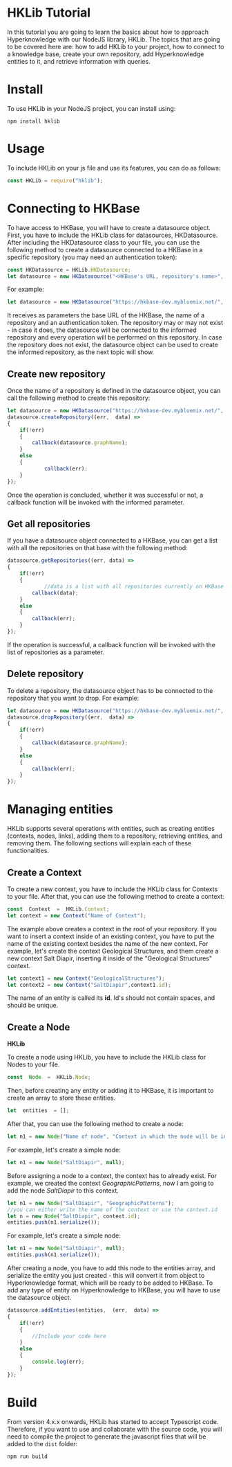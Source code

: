 # HKLib Tutorial

In this tutorial you are going to learn the basics about how to approach Hyperknowledge with our NodeJS library, HKLib. The topics that are going to be covered here are: how to add HKLib to your project, how to connect to a knowledge base, create your own repository, add Hyperknowledge entities to it, and retrieve information with queries. 

# Install

To use HKLib in your NodeJS project, you can install using:
```
npm install hklib
```

# Usage 
To include HKLib on your js file and use its features, you can do as follows:
```js 
const HKLib = require("hklib");
```
# Connecting to HKBase

To have access to HKBase, you will have to create a datasource object. First, you have to include the HKLib class for datasources, HKDatasource. After including the HKDatasource class to your file, you can use the following method to create a datasource connected to a HKBase in a specific repository (you may need an authentication token):

```js
const HKDatasource = HKLib.HKDatasource;
let datasource = new HKDatasource("<HKBase's URL, repository's name>", token);
```
 For example:
```js
let datasource = new HKDatasource("https://hkbase-dev.mybluemix.net/", "testRepository", "exampleToken");
```
It receives as parameters the base URL of the HKBase, the name of a repository and an authentication token. The repository may or may not exist - in case it does, the datasource will be connected to the informed repository and every operation will be performed on this repository. In case the repository does not exist, the datasource object can be used to create the informed repository, as the next topic will show.

## Create new repository

Once the name of a repository is defined in the datasource object, you can call the following method to create this repository:
```js
let datasource = new HKDatasource("https://hkbase-dev.mybluemix.net/", "testRepository", token);
datasource.createRepository((err,  data) =>
{
	if(!err)
	{
		callback(datasource.graphName);
	}
	else
	{
        	callback(err);
	}
});
``` 
Once the operation is concluded, whether it was successful or not, a callback function will be invoked with the informed parameter. 

## Get all repositories

If you have a datasource object connected to a HKBase, you can get a list with all the repositories on that base with the following method:
```js
datasource.getRepositories((err, data) =>
{
	if(!err)
	{
	    	//data is a list with all repositories currently on HKBase
		callback(data);
	}
	else
	{
		callback(err);
	}
});
```
If the operation is successful, a callback function will be invoked with the list of repositories as a parameter.


## Delete repository
To delete a repository, the datasource object has to be connected to the repository that you want to drop. For example:
```js
let datasource = new HKDatasource("https://hkbase-dev.mybluemix.net/", "testRepository", token);
datasource.dropRepository((err,  data) =>
{
	if(!err)
	{
		callback(datasource.graphName);
	}
	else
	{
		callback(err);
	}
});
```

# Managing entities

HKLib supports several operations with entities, such as creating entities (contexts, nodes, links), adding them to a repository, retrieving entities, and removing them. The following sections will explain each of these functionalities.

## Create a Context
To create a new context, you have to include the HKLib class for Contexts to your file. After that, you can use the following method to create a context:
```js
const  Context  =  HKLib.Context;
let context = new Context("Name of Context");
```
The example above creates a context in the root of your repository. If you want to insert a context inside of an existing context, you have to put the name of the existing context besides the name of the new context. For example, let's create the context Geological Structures, and them create a new context Salt Diapir, inserting it inside of the "Geological Structures" context.
```js
let context1 = new Context("GeologicalStructures");
let context2 = new Context("SaltDiapir",context1.id);
```
The name of an entity is called its **id**. Id's should not contain spaces, and should be unique.

## Create a Node


**HKLib**

To create a node using HKLib, you have to include the HKLib class for Nodes to your file.
```js
const  Node  =  HKLib.Node;
```
Then, before creating any entity or adding it to HKBase, it is important to create an array to store these entities.  
```js
let  entities  = [];
```
After that, you can use the following method to create a
 node:
```js
let n1 = new Node("Name of node", "Context in which the node will be inserted");
```
For example, let's create a simple node:
```js
let n1 = new Node("SaltDiapir", null);
```
Before assigning a node to a context, the context has to already exist.  For example, we created the context *GeographicPatterns*, now I am going to add the node *SaltDiapir* to this context.

```js
let n1 = new Node("SaltDiapir", "GeographicPatterns");
//you can either write the name of the context or use the context.id
let n = new Node("SaltDiapir", context.id);
entities.push(n1.serialize());
```
For example, let's create a simple node:
```js
let n1 = new Node("SaltDiapir", null);
entities.push(n1.serialize());
```
After creating a node, you have to add this node to the entities array, and serialize the entity you just created - this will convert it from object to Hyperknowledge format, which will be ready to be added to HKBase. To add any type of entity on Hyperknowledge to HKBase, you will have to use the datasource object. 

```js
datasource.addEntities(entities,  (err,  data) =>
{
	if(!err)
	{
		//Include your code here
	}
	else
	{
		console.log(err);
	}
});
```

# Build

From version 4.x.x onwards, HKLib has started to accept Typescript code. Therefore, if you want to use and collaborate with the source code, you will need to compile the project to generate the javascript files that will be added to the `dist` folder:

```
npm run build
```
